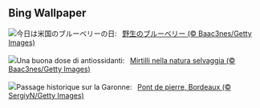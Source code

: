 ## Bing Wallpaper
![](https://www.bing.com/th?id=OHR.NorwayBlueberries_JA-JP1900215964_UHD.jpg&w=1000)今日は米国のブルーベリーの日:&nbsp;&ensp;[野生のブルーベリー (© Baac3nes/Getty Images)](https://www.bing.com/th?id=OHR.NorwayBlueberries_JA-JP1900215964_UHD.jpg)
<br><br/>
![](https://www.bing.com/th?id=OHR.NorwayBlueberries_IT-IT6071091887_UHD.jpg&w=1000)Una buona dose di antiossidanti:&nbsp;&ensp;[Mirtilli nella natura selvaggia (© Baac3nes/Getty Images)](https://www.bing.com/th?id=OHR.NorwayBlueberries_IT-IT6071091887_UHD.jpg)
<br><br/>
![](https://www.bing.com/th?id=OHR.PontBordeaux_FR-FR0361302965_UHD.jpg&w=1000)Passage historique sur la Garonne:&nbsp;&ensp;[Pont de pierre, Bordeaux (© SergiyN/Getty Images)](https://www.bing.com/th?id=OHR.PontBordeaux_FR-FR0361302965_UHD.jpg)
<br><br/>
